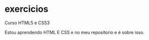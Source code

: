 # exercicios
 Curso HTML5 e CSS3

Estou aprendendo HTML E CSS e no meu repositorio
e é sobre isso.


